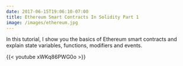 ```yaml
---
date: 2017-06-15T19:06:10-07:00
title: Ethereum Smart Contracts In Solidity Part 1
image: /images/ethereum.jpg
---
```


In this tutorial, I show you the basics of Ethereum smart contracts and explain state variables, functions, modifiers and events.

<!-- more -->

{{< youtube xWKq86PWG0o >}}